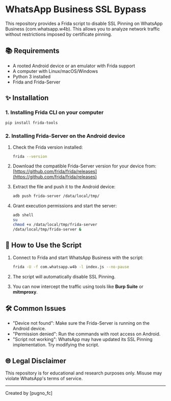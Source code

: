 # WhatsApp Business SSL Bypass

This repository provides a Frida script to disable SSL Pinning on WhatsApp Business (com.whatsapp.w4b). This allows you to analyze network traffic without restrictions imposed by certificate pinning.

## 📚 Requirements
- A rooted Android device or an emulator with Frida support
- A computer with Linux/macOS/Windows
- Python 3 installed
- Frida and Frida-Server

## ✨ Installation

### 1. Installing Frida CLI on your computer
```sh
pip install frida-tools
```

### 2. Installing Frida-Server on the Android device

1. Check the Frida version installed:
   ```sh
   frida --version
   ```

2. Download the compatible Frida-Server version for your device from: [https://github.com/frida/frida/releases](https://github.com/frida/frida/releases)

3. Extract the file and push it to the Android device:
   ```sh
   adb push frida-server /data/local/tmp/
   ```

4. Grant execution permissions and start the server:
   ```sh
   adb shell
   su
   chmod +x /data/local/tmp/frida-server
   /data/local/tmp/frida-server &
   ```

## 🚀 How to Use the Script

1. Connect to Frida and start WhatsApp Business with the script:
   ```sh
   frida -U -f com.whatsapp.w4b -l index.js --no-pause
   ```

2. The script will automatically disable SSL Pinning.
3. You can now intercept the traffic using tools like **Burp Suite** or **mitmproxy**.

## 🛠️ Common Issues
- "Device not found": Make sure the Frida-Server is running on the Android device.
- "Permission denied": Run the commands with root access on Android.
- "Script not working": WhatsApp may have updated its SSL Pinning implementation. Try modifying the script.

## 🌐 Legal Disclaimer
This repository is for educational and research purposes only. Misuse may violate WhatsApp's terms of service.

---
Created by [pugno_fc]
